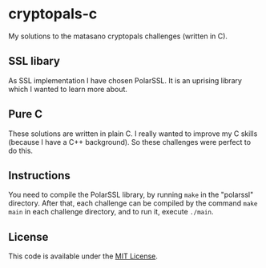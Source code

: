 # cryptopals-c
My solutions to the matasano cryptopals challenges (written in C).

## SSL libary

As SSL implementation I have chosen PolarSSL. It is an uprising library
which I wanted to learn more about.

## Pure C

These solutions are written in plain C. I really wanted to improve my
C skills (because I have a C++ background). So these challenges were perfect
to do this.

## Instructions

You need to compile the PolarSSL library, by running `make` in the "polarssl"
directory.
After that, each challenge can be compiled by the command `make main` in each challenge
directory, and to run it, execute `./main`.

## License

This code is available under the [MIT License](LICENSE).
